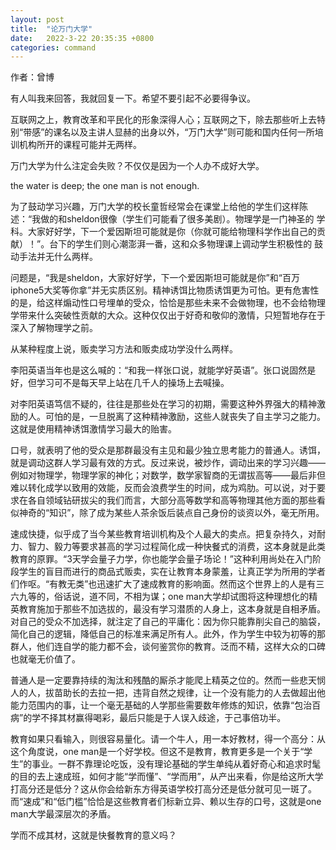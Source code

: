 ```yaml
---
layout: post
title:  "论万门大学"
date:   2022-3-22 20:35:35 +0800
categories: command
---
```


作者：曾博

有人叫我来回答，我就回复一下。希望不要引起不必要得争议。  

互联网之上，教育改革和平民化的形象深得人心；互联网之下，除去那些听上去特别“带感”的课名以及主讲人显赫的出身以外，“万门大学”则可能和国内任何一所培训机构所开的课程可能并无两样。  

万门大学为什么注定会失败？不仅仅是因为一个人办不成好大学。  

the water is deep;  the one man is not enough.   

为了鼓动学习兴趣，万门大学的校长童哲经常会在课堂上给他的学生们这样陈述：“我做的和sheldon很像（学生们可能看了很多美剧）。物理学是一门神圣的
学科。大家好好学，下一个爱因斯坦可能就是你（你就可能给物理科学作出自己的贡献）！”。台下的学生们则心潮澎湃一番，这和众多物理课上调动学生积极性的
鼓动手法并无什么两样。  

问题是，“我是sheldon，大家好好学，下一个爱因斯坦可能就是你”和“百万iphone5大奖等你拿”并无实质区别。精神诱饵比物质诱饵更为可怕。更有危害性的是，给这样煽动性口号埋单的受众，恰恰是那些未来不会做物理，也不会给物理学带来什么突破性贡献的大众。这种仅仅出于好奇和敬仰的激情，只短暂地存在于深入了解物理学之前。  

从某种程度上说，贩卖学习方法和贩卖成功学没什么两样。  

李阳英语当年也是这么喊的：“和我一样张口说，就能学好英语”。张口说固然是好，但学习可不是每天早上站在几千人的操场上去喊操。  

对李阳英语笃信不疑的，往往是那些处在学习的初期，需要这种外界强大的精神激励的人。可怕的是，一旦脱离了这种精神激励，这些人就丧失了自主学习之能力。这就是使用精神诱饵激情学习最大的贻害。  

口号，就表明了他的受众是那群最没有主见和最少独立思考能力的普通人。诱饵，就是调动这群人学习最有效的方式。反过来说，被炒作，调动出来的学习兴趣——例如对物理学，物理学家的神化；对数学，数学家智商的无谓拔高等——最后非但难以转化成学以致用的效能，反而会浪费学生的时间，成为鸡肋。可以说，对于要求在各自领域钻研拔尖的我们而言，大部分高等数学和高等物理其他方面的那些看似神奇的“知识”，除了成为某些人茶余饭后装点自己身份的谈资以外，毫无所用。  

速成快捷，似乎成了当今某些教育培训机构及个人最大的卖点。把复杂持久，对耐力、智力、毅力等要求甚高的学习过程简化成一种快餐式的消费，这本身就是此类教育的原罪。“3天学会量子力学，你也能学会量子场论！”这种利用尚处在入门阶段学生的盲目而进行的商品式贩卖，实在让教育本身蒙羞，让真正学为所用的学者们作呕。“有教无类”也迅速扩大了速成教育的影响面。然而这个世界上的人是有三六九等的，俗话说，道不同，不相为谋；one man大学却试图将这种理想化的精英教育施加于那些不加选拔的，最没有学习潜质的人身上，这本身就是自相矛盾。对自己的受众不加选择，就注定了自己的平庸化：因为你只能靠削尖自己的脑袋，简化自己的逻辑，降低自己的标准来满足所有人。此外，作为学生中较为初等的那群人，他们连自学的能力都不会，谈何鉴赏你的教育。泛而不精，这样大众的口碑也就毫无价值了。  

普通人是一定要靠持续的淘汰和残酷的厮杀才能爬上精英之位的。然而一些悲天悯人的人，拔苗助长的去拉一把，违背自然之规律，让一个没有能力的人去做超出他能力范围内的事，让一个毫无基础的人学那些需要数年修炼的知识，依靠“包治百病”的学不择其材赢得喝彩，最后只能是于人误入歧途，于己事倍功半。  

教育如果只看输入，则很容易量化。请一个牛人，用一本好教材，得一个高分：从这个角度说，one man是一个好学校。但这不是教育，教育更多是一个关于“学生”的事业。一群不靠理论吃饭，没有理论基础的学生单纯从着好奇心和追求时髦的目的去上速成班，如何才能“学而懂”、“学而用”，从产出来看，你是给这所大学打高分还是低分？这从你会给新东方得英语学校打高分还是低分就可见一斑了。而“速成”和“低门槛”恰恰是这些教育者们标新立异、赖以生存的口号，这就是one man大学最深层次的矛盾。  

学而不成其材，这就是快餐教育的意义吗？  
